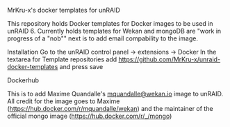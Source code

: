 MrKru-x's docker templates for unRAID

This repository holds Docker templates for Docker images to be used in unRAID 6. Currently holds templates for Wekan and mongoDB are "work in progress of a "nob"" next is to add email compability to the image.

Installation
Go to the unRAID control panel -> extensions -> Docker
In the textarea for Template repositories add https://github.com/MrKru-x/unraid-docker-templates and press save


Dockerhub

This is to add Maxime Quandalle's <mquandalle@wekan.io> image to unRAID. All credit for the image goes to Maxime (https://hub.docker.com/r/mquandalle/wekan) and the maintainer of the official mongo image (https://hub.docker.com/r/_/mongo)
